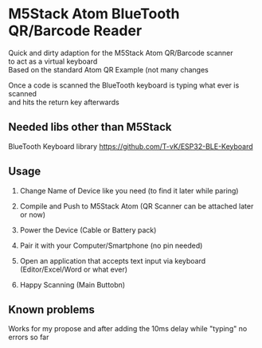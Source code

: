# M5Stack Atom BlueTooth QR/Barcode Reader

 Quick and dirty adaption for the M5Stack Atom QR/Barcode scanner  
 to act as a virtual keyboard  
 Based on the standard Atom QR Example (not many changes  
   
 Once a code is scanned the BlueTooth keyboard is typing what ever is scanned  
 and hits the return key afterwards  
 
## Needed libs other than M5Stack

BlueTooth Keyboard library https://github.com/T-vK/ESP32-BLE-Keyboard  
  
## Usage 

1. Change Name of Device like you need (to find it later while paring)  

2. Compile and Push to M5Stack Atom (QR Scanner can be attached later or now)  

3. Power the Device (Cable or Battery pack)  

4. Pair it with your Computer/Smartphone (no pin needed)  

5. Open an application that accepts text input via keyboard (Editor/Excel/Word or what ever)

6. Happy Scanning (Main Buttobn)  

## Known problems 

Works for my propose and after adding the 10ms delay while "typing" no errors so far  